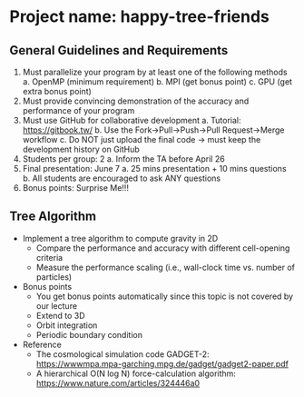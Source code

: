 # Project name: happy-tree-friends
## General Guidelines and Requirements
1. Must parallelize your program by at least one of the following methods
  a. OpenMP (minimum requirement)
  b. MPI (get bonus point)
  c. GPU (get extra bonus point)
2. Must provide convincing demonstration of the accuracy and performance of your program
3. Must use GitHub for collaborative development
  a. Tutorial: https://gitbook.tw/
  b. Use the Fork→Pull→Push→Pull Request→Merge workflow
  c. Do NOT just upload the final code → must keep the development history on GitHub
4. Students per group: 2
  a. Inform the TA before April 26
5. Final presentation: June 7
  a. 25 mins presentation + 10 mins questions
  b. All students are encouraged to ask ANY questions
6. Bonus points: Surprise Me!!!
## Tree Algorithm
- Implement a tree algorithm to compute gravity in 2D
  - Compare the performance and accuracy with different cell-opening criteria
  - Measure the performance scaling (i.e., wall-clock time vs. number of particles)
- Bonus points
  - You get bonus points automatically since this topic is not covered by our lecture
  - Extend to 3D
  - Orbit integration
  - Periodic boundary condition
- Reference
  - The cosmological simulation code GADGET-2:
    https://wwwmpa.mpa-garching.mpg.de/gadget/gadget2-paper.pdf
  - A hierarchical O(N log N) force-calculation algorithm:
    https://www.nature.com/articles/324446a0
